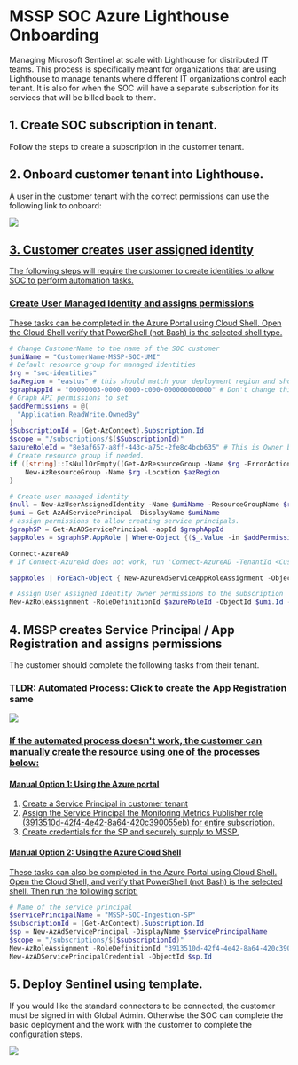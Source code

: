# MSSP SOC Azure Lighthouse Onboarding

Managing Microsoft Sentinel at scale with Lighthouse for distributed IT teams. This process is specifically meant for organizations that are using Lighthouse to manage tenants where different IT organizations control each tenant. It is also for when the SOC will have a separate subscription for its services that will be billed back to them.

## 1. Create SOC subscription in tenant.

Follow the steps to create a subscription in the customer tenant.

## 2. Onboard customer tenant into Lighthouse.

A user in the customer tenant with the correct permissions can use the following link to onboard:

<a href="https://portal.azure.com/#create/Microsoft.Template/uri/https%3A%2F%2Fraw.githubusercontent.com%2Fjoelst%2FAzLighthouse%2Fmain%2FLighthouse-Offers%2Flighthouse-offer1.json/createUIDefinitionUri/https%3A%2F%2Fraw.githubusercontent.com%2Fjoelst%2FAzLighthouse%2Fmain%2FLighthouse-Offers%2FcreateUiDefinition.json" target="_blank"><img src="https://aka.ms/deploytoazurebutton"/>

## 3. Customer creates user assigned identity

The following steps will require the customer to create identities to allow SOC to perform automation tasks.

### Create User Managed Identity and assigns permissions 

These tasks can be completed in the Azure Portal using Cloud Shell. Open the Cloud Shell verify that PowerShell (not Bash) is the selected shell type.

```PowerShell
# Change CustomerName to the name of the SOC customer
$umiName = "CustomerName-MSSP-SOC-UMI"
# Default resource group for managed identities
$rg = "soc-identities"
$azRegion = "eastus" # this should match your deployment region and should only be: eastus, eastus2, westus2, australiacentral, brazilsouth, southeastasia
$graphAppId = "00000003-0000-0000-c000-000000000000" # Don't change this.
# Graph API permissions to set
$addPermissions = @(
  "Application.ReadWrite.OwnedBy"
)
$SubscriptionId = (Get-AzContext).Subscription.Id
$scope = "/subscriptions/$($SubscriptionId)"
$azureRoleId = "8e3af657-a8ff-443c-a75c-2fe8c4bcb635" # This is Owner but can be set to whatever is needed.
# Create resource group if needed.
if ([string]::IsNullOrEmpty((Get-AzResourceGroup -Name $rg -ErrorAction SilentlyContinue))) {
    New-AzResourceGroup -Name $rg -Location $azRegion
}

# Create user managed identity
$null = New-AzUserAssignedIdentity -Name $umiName -ResourceGroupName $rg -Location $AzRegion
$umi = Get-AzAdServicePrincipal -DisplayName $umiName
# assign permissions to allow creating service principals.
$graphSP = Get-AzADServicePrincipal -appId $graphAppId
$appRoles = $graphSP.AppRole | Where-Object {($_.Value -in $addPermissions) -and ($_.AllowedMemberType -contains "Application")}

Connect-AzureAD
# If Connect-AzureAd does not work, run 'Connect-AzureAD -TenantId <CustomerTenantId>'

$appRoles | ForEach-Object { New-AzureAdServiceAppRoleAssignment -ObjectId $umi.Id -PrincipalId $umi.Id -ResourceId $graphSp.Id -Id $_.Id }

# Assign User Assigned Identity Owner permissions to the subscription 
New-AzRoleAssignment -RoleDefinitionId $azureRoleId -ObjectId $umi.Id -Scope $scope

```

## 4. MSSP creates Service Principal / App Registration and assigns permissions

The customer should complete the following tasks from their tenant.

### TLDR: Automated Process: Click to create the App Registration same

<a href="https://portal.azure.com/#create/Microsoft.Template/uri/https%3A%2F%2Fraw.githubusercontent.com%2Fjoelst%2FAzLighthouse%2Fmain%2FDeploy-ServicePrincipal%2Fdeployment.json" target="_blank"><img src="https://aka.ms/deploytoazurebutton"/>

### If the automated process doesn't work, the customer can manually create the resource using one of the processes below:

#### Manual Option 1: Using the Azure portal

1. Create a Service Principal in customer tenant
2. Assign the Service Principal the Monitoring Metrics Publisher role (3913510d-42f4-4e42-8a64-420c390055eb) for entire subscription.
3. Create credentials for the SP and securely supply to MSSP.

#### Manual Option 2: Using the Azure Cloud Shell

These tasks can also be completed in the Azure Portal using Cloud Shell. Open the Cloud Shell, and verify that PowerShell (not Bash) is the selected shell. Then run the following script:

```PowerShell
# Name of the service principal
$servicePrincipalName = "MSSP-SOC-Ingestion-SP"
$subscriptionId = (Get-AzContext).Subscription.Id
$sp = New-AzAdServicePrincipal -DisplayName $servicePrincipalName
$scope = "/subscriptions/$($subscriptionId)"
New-AzRoleAssignment -RoleDefinitionId "3913510d-42f4-4e42-8a64-420c390055eb" -ObjectId $sp.Id -Scope $scope
New-AzADServicePrincipalCredential -ObjectId $sp.Id
```

## 5. Deploy Sentinel using template.

If you would like the standard connectors to be connected, the customer must be signed in with Global Admin. Otherwise the SOC can complete the basic deployment and the work with the customer to complete the configuration steps.

<a href="https://portal.azure.com/#create/Microsoft.Template/uri/https%3A%2F%2Fraw.githubusercontent.com%2Fjoelst%2FAzLighthouse%2Fmain%2FDeploy-Sentinel%2Fazuredeploy.json/createUIDefinitionUri/https%3A%2F%2Fraw.githubusercontent.com%2Fjoelst%2FAzLighthouse%2Fmain%2FDeploy-Sentinel%2FcreateUiDefinition.json" target="_blank"><img src="https://aka.ms/deploytoazurebutton"/>
